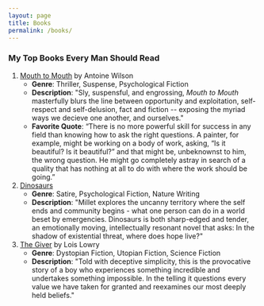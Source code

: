 ```yaml
---
layout: page
title: Books
permalink: /books/
---
```

### My Top Books Every Man Should Read

1. [Mouth to Mouth](https://www.amazon.com/Mouth-Novel-Antoine-Wilson/dp/1982181818/ref=tmm_pap_swatch_0?_encoding=UTF8&qid=&sr=) by Antoine Wilson
    - **Genre**: Thriller, Suspense, Psychological Fiction
    - **Description**: "Sly, suspensful, and engrossing, *Mouth to Mouth* masterfully blurs the line between opportunity and exploitation, self-respect and self-delusion, fact and fiction -- exposing the myriad ways we decieve one another, and ourselves."
    - **Favorite Quote**: “There is no more powerful skill for success in any field than knowing how to ask the right questions. A painter, for example, might be working on a body of work, asking, “Is it beautiful? Is it beautiful?” and that might be, unbeknownst to him, the wrong question. He might go completely astray in search of a quality that has nothing at all to do with where the work should be going.”
2. [Dinosaurs](https://www.amazon.com/Dinosaurs-Novel-Lydia-Millet/dp/1324021462/ref=sr_1_1?crid=JSB8U15U36M6&keywords=dinosaurs+by+lydia+millet&qid=1696366442&s=books&sprefix=dinosaurs+by+lyd%2Cstripbooks%2C146&sr=1-1)
    - **Genre**: Satire, Psychological Fiction, Nature Writing
    - **Description**: "Millet explores the uncanny territory where the self ends and community begins - what one person can do in a world beset by emergencies. Dinosaurs is both sharp-edged and tender, an emotionally moving, intellectually resonant novel that asks: In the shadow of existential threat, where does hope live?"
3. [The Giver](https://www.amazon.com/Giver-Quartet-Lois-Lowry/dp/0544336267/ref=asc_df_0544336267/?tag=hyprod-20&linkCode=df0&hvadid=312132071225&hvpos=&hvnetw=g&hvrand=3253094025934791113&hvpone=&hvptwo=&hvqmt=&hvdev=c&hvdvcmdl=&hvlocint=&hvlocphy=9031944&hvtargid=pla-448095042674&psc=1) by Lois Lowry
    - **Genre**: Dystopian Fiction, Utopian Fiction, Science Fiction
    - **Description**: "Told with deceptive simplicity, this is the provocative story of a boy who experiences something incredible and undertakes something impossible. In the telling it questions every value we have taken for granted and reexamines our most deeply held beliefs."